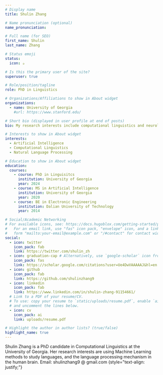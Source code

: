 ```yaml
---
# Display name
title: Shulin Zhang

# Name pronunciation (optional)
name_pronunciation: 

# Full name (for SEO)
first_name: Shulin
last_name: Zhang

# Status emoji
status:
  icon: ☕️

# Is this the primary user of the site?
superuser: true

# Role/position/tagline
role: PhD in Linguistics

# Organizations/Affiliations to show in About widget
organizations:
  - name: University of Georgia
    #url: https://www.stanford.edu/

# Short bio (displayed in user profile at end of posts)
bio: My research interests include computational linguistics and neurolinguisitcs.

# Interests to show in About widget
interests:
  - Artificial Intelligence
  - Computational Linguistics
  - Natural Language Processing

# Education to show in About widget
education:
  courses:
    - course: PhD in Linguisitcs
      institution: University of Georgia
      year: 2024
    - course: MS in Artificial Intelligence
      institution: University of Georgia
      year: 2020
    - course: BE in Electronic Engineering
      institution: Dalian University of Technology
      year: 2014

# Social/Academic Networking
# For available icons, see: https://docs.hugoblox.com/getting-started/page-builder/#icons
#   For an email link, use "fas" icon pack, "envelope" icon, and a link in the
#   form "mailto:your-email@example.com" or "/#contact" for contact widget.
social:
  - icon: twitter
    icon_pack: fab
    link: https://twitter.com/shulin_zh
  - icon: graduation-cap # Alternatively, use `google-scholar` icon from `ai` icon pack
    icon_pack: fas
    link: https://scholar.google.com/citations?user=Ue4DwVAAAAAJ&hl=en
  - icon: github
    icon_pack: fab
    link: https://github.com/shulinzhang9
  - icon: linkedin
    icon_pack: fab
    link: https://www.linkedin.com/in/shulin-zhang-91154661/
  # Link to a PDF of your resume/CV.
  # To use: copy your resume to `static/uploads/resume.pdf`, enable `ai` icons in `params.yaml`,
  # and uncomment the lines below.
  - icon: cv
    icon_pack: ai
    link: uploads/resume.pdf

# Highlight the author in author lists? (true/false)
highlight_name: true
---
```


Shulin Zhang is a PhD candidate in Computational Linguistics at the University of Georgia. Her research interests are using Machine Learning methods to study languages, and the language processing mechanism in the human brain. 
Email: shulinzhang9 @ gmail.com
{style="text-align: justify;"}
